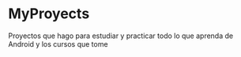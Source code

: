 # MyProyects
Proyectos que hago para estudiar y practicar todo lo que aprenda de Android y los cursos que tome
